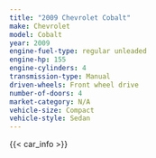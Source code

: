 ```yaml
---
title: "2009 Chevrolet Cobalt"
make: Chevrolet
model: Cobalt
year: 2009
engine-fuel-type: regular unleaded
engine-hp: 155
engine-cylinders: 4
transmission-type: Manual
driven-wheels: Front wheel drive
number-of-doors: 4
market-category: N/A
vehicle-size: Compact
vehicle-style: Sedan
---
```


{{< car_info >}}
